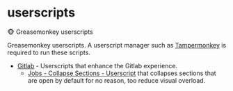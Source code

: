 # userscripts
🐵 Greasemonkey userscripts

Greasemonkey userscripts. A userscript manager such as [Tampermonkey](https://tampermonkey.net) is required to run these scripts.

- [Gitlab](https://github.com/dotcore/userscripts/tree/main/gitlab) - Userscripts that enhance the Gitlab experience.
    - [Jobs - Collapse Sections - Userscript](gitlab/jobs-collapse-sections.user.js) that collapses sections that are open by default for no reason, too reduce visual overload.